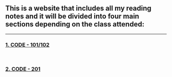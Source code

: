 
## This is a website that includes all my reading notes and it will be divided into four main sections depending on the class attended:
---


### [1. CODE - 101/102](https://mohammadaltamimi98.github.io/Reading-notes/101/TableOfContents101-102)
<p>&nbsp;</p>


### [2. CODE -  201 ](https://mohammadaltamimi98.github.io/Reading-notes/201/TableOfContents201)

